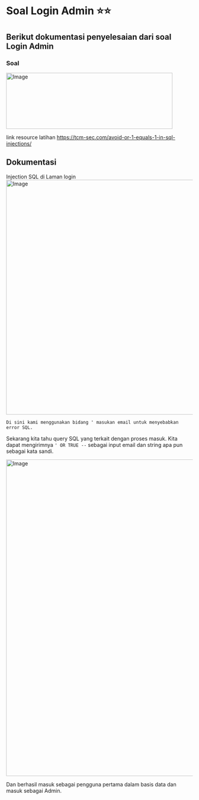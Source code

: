 # Soal Login Admin ⭐⭐

## Berikut dokumentasi penyelesaian dari soal Login Admin

### Soal
<img width="449" height="151" alt="Image" src="https://github.com/user-attachments/assets/cb77706a-04fe-4aee-beed-5324ad0b9c67" />

link resource latihan
https://tcm-sec.com/avoid-or-1-equals-1-in-sql-injections/

## Dokumentasi
Injection SQL di Laman login
<img width="1393" height="632" alt="Image" src="https://github.com/user-attachments/assets/934b0293-9c9b-48f5-8db1-93587d6a9676" />

`Di sini kami menggunakan bidang ' masukan email untuk menyebabkan error SQL.`

Sekarang kita tahu query SQL yang terkait dengan proses masuk. Kita dapat mengirimnya `' OR TRUE --` sebagai input email dan string apa pun sebagai kata sandi.

<img width="1850" height="852" alt="Image" src="https://github.com/user-attachments/assets/f6bef0ac-ea70-4183-bef7-dade051e84d8" />

Dan berhasil masuk sebagai pengguna pertama dalam basis data dan masuk sebagai Admin.
